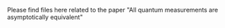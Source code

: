 Please find files here related to the paper "All quantum measurements are asymptotically equivalent"
